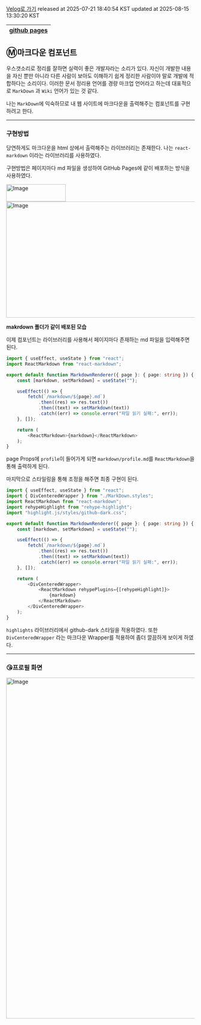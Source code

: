 [Velog로 가기](https://velog.io/@choi-hyk/GitHub-Pages-마크다운-컴포넌트-구현하기)
released at 2025-07-21 18:40:54 KST
updated at 2025-08-15 13:30:20 KST

|[github pages](https://velog.io/tags/github-pages)|
|----|

## Ⓜ️마크다운 컴포넌트

우스갯소리로 정리를 잘하면 실력이 좋은 개발자라는 소리가 있다. 자신이 개발한 내용을 자신 뿐만 아니라 다른 사람이 보아도 이해하기 쉽게 정리한 사람이야 말로 개발에 적합하다는 소리이다. 이러한 문서 정리용 언어를 경량 마크업 언어라고 하는데 대표적으로 `MarkDown` 과 `Wiki` 언어가 있는 것 같다.

나는 `MarkDown`에 익숙하므로 내 웹 사이트에 마크다운을 출력해주는 컴포넌트를 구현하려고 한다.

---

### 구현방법

당연하게도 마크다운을 html 상에서 출력해주는 라이브러리는 존재한다. 나는 `react-markdown` 이라는 라이브러리를 사용하였다. 

구현방법은 페이지마다 md 파일을 생성하여 GitHub Pages에 같이 배포하는 방식을 사용하였다.

<img width="159" height="46" alt="Image" src="https://github.com/user-attachments/assets/441a3fcb-4d27-4cb4-a3ba-705733b83df7" />

<img width="1019" height="310" alt="Image" src="https://github.com/user-attachments/assets/b436a1df-75f5-40dd-b70f-998acf6415c3" />

**makrdown 폴더가 같이 배포된 모습**

이제 컴포넌트는 라이브러리를 사용해서 페이지마다 존재하는 md 파일을 입력해주면 된다.

```ts
import { useEffect, useState } from "react";
import ReactMarkdown from "react-markdown";

export default function MarkdownRenderer({ page }: { page: string }) {
    const [markdown, setMarkdown] = useState("");

    useEffect(() => {
        fetch(`/markdown/${page}.md`)
            .then((res) => res.text())
            .then((text) => setMarkdown(text))
            .catch((err) => console.error("파일 읽기 실패:", err));
    }, []);

    return (
        <ReactMarkdown>{markdown}</ReactMarkdown>
    );
}

```

page Props에 `profile`이 들어가게 되면 `markdown/profile.md`를 `ReactMarkdown`을 통해 출력하게 된다.

마지막으로 스타일링을 통해 조정을 해주면 최종 구현이 된다.

```ts
import { useEffect, useState } from "react";
import { DivCenteredWrapper } from "./MarkDown.styles";
import ReactMarkdown from "react-markdown";
import rehypeHighlight from "rehype-highlight";
import "highlight.js/styles/github-dark.css";

export default function MarkdownRenderer({ page }: { page: string }) {
    const [markdown, setMarkdown] = useState("");

    useEffect(() => {
        fetch(`/markdown/${page}.md`)
            .then((res) => res.text())
            .then((text) => setMarkdown(text))
            .catch((err) => console.error("파일 읽기 실패:", err));
    }, []);

    return (
        <DivCenteredWrapper>
            <ReactMarkdown rehypePlugins={[rehypeHighlight]}>
                {markdown}
            </ReactMarkdown>
        </DivCenteredWrapper>
    );
}
```

`highlights` 라이브러리에서 github-dark 스타일을 적용하였다. 또한 `DivCenteredWrapper` 라는 마크다운 Wrapper를 적용하여 좀더 깔끔하게 보이게 하였다.

---

### 😘프로필 화면

<img width="1902" height="910" alt="Image" src="https://github.com/user-attachments/assets/c3b27a75-cee2-4d81-b87a-3658a7ef5a40" />

